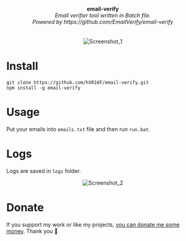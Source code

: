 <p align="center">
	<b>email-verify</b>
	<br>
	<i>Email verifier tool written in Batch file.<br />Powered by https://github.com/EmailVerify/email-verify</i>
	<br><br><br>
	<img alt="Screenshot_1" src="https://user-images.githubusercontent.com/48186982/78473184-d9901e80-773e-11ea-8011-3989d9adefcd.gif">
</p>

# Install
```
git clone https://github.com/hXR16F/email-verify.git
npm install -g email-verify
```

# Usage
Put your emails into `emails.txt` file and then run `run.bat`.

# Logs
Logs are saved in `logs` folder.
<p align="center"><img alt="Screenshot_2" src="https://user-images.githubusercontent.com/48186982/78498524-fdf1f800-774a-11ea-973e-a50a2318a449.png"></p>

# Donate
If you support my work or like my projects, [you can donate me some money](https://github.com/hXR16F/donate/blob/master/README.md). Thank you 💙
